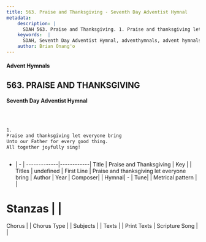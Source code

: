 ```yaml
---
title: 563. Praise and Thanksgiving - Seventh Day Adventist Hymnal
metadata:
    description: |
      SDAH 563. Praise and Thanksgiving. 1. Praise and thanksgiving let everyone bring Unto our Father for every good thing. All together joyfully sing!
    keywords:  |
      SDAH, Seventh Day Adventist Hymnal, adventhymnals, advent hymnals, Praise and Thanksgiving, Praise and thanksgiving let everyone bring 
    author: Brian Onang'o
---
```


#### Advent Hymnals
## 563. PRAISE AND THANKSGIVING
#### Seventh Day Adventist Hymnal

```txt



1.
Praise and thanksgiving let everyone bring
Unto our Father for every good thing.
All together joyfully sing!



```

- |   -  |
-------------|------------|
Title | Praise and Thanksgiving |
Key |  |
Titles | undefined |
First Line | Praise and thanksgiving let everyone bring |
Author | 
Year | 
Composer|  |
Hymnal|  - |
Tune|  |
Metrical pattern | |
# Stanzas |  |
Chorus |  |
Chorus Type |  |
Subjects |  |
Texts |  |
Print Texts | 
Scripture Song |  |
  
